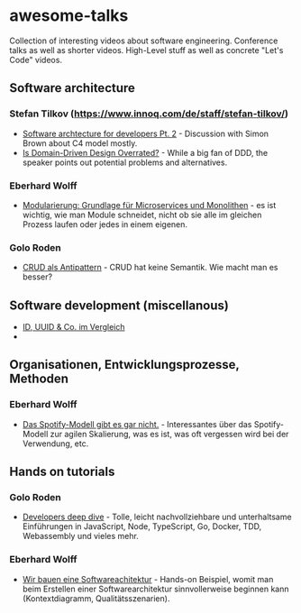 # awesome-talks

Collection of interesting videos about software engineering. Conference talks as well as shorter videos. High-Level stuff as well as concrete "Let's Code" videos.

## Software architecture

### Stefan Tilkov (https://www.innoq.com/de/staff/stefan-tilkov/)

- [Software archtecture for developers Pt. 2](https://youtu.be/gDlE4q3mozY) - Discussion with Simon Brown about C4 model mostly.
- [Is Domain-Driven Design Overrated?](https://www.youtube.com/watch?v=ZZp9RQEGeqQ) - While a big fan of DDD, the speaker points out potential problems and alternatives.

### Eberhard Wolff

- [Modularierung: Grundlage für Microservices und Monolithen](https://www.youtube.com/watch?v=BaLvYwS14I4) - es ist wichtig, wie man Module schneidet, nicht ob sie alle im gleichen Prozess laufen oder jedes in einem eigenen.

### Golo Roden

- [CRUD als Antipattern](https://www.youtube.com/watch?v=frUNFrP7C9w) - CRUD hat keine Semantik. Wie macht man es besser?

## Software development (miscellanous)

- [ID, UUID & Co. im Vergleich](https://www.youtube.com/watch?v=cEWlm-iXeF8&t=18s)
- 
## Organisationen, Entwicklungsprozesse, Methoden

### Eberhard Wolff

- [Das Spotify-Modell gibt es gar nicht.](https://www.youtube.com/watch?v=I63tgkMCDUw) - Interessantes über das Spotify-Modell zur agilen Skalierung, was es ist, was oft vergessen wird bei der Verwendung, etc.

## Hands on tutorials

### Golo Roden
- [Developers deep dive](https://www.youtube.com/playlist?list=PL6QrD7_cU23kuUAl8WMgV98Wi9lykoITV) - Tolle, leicht nachvollziehbare und unterhaltsame Einführungen in JavaScript, Node, TypeScript, Go, Docker, TDD, Webassembly und vieles mehr.

### Eberhard Wolff

- [Wir bauen eine Softwareachitektur](https://www.youtube.com/watch?v=-FCkp1aJzRY) - Hands-on Beispiel, womit man beim Erstellen einer Softwarearchitektur sinnvollerweise beginnen kann (Kontextdiagramm, Qualitätsszenarien).
